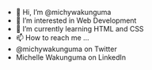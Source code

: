 - 👋 Hi, I’m @michywakunguma
- 👀 I’m interested in Web Development
- 🌱 I’m currently learning HTML and CSS
- 📫 How to reach me ... 
- @michywakunguma on Twitter
- Michelle Wakunguma on LinkedIn

<!---
michywakunguma/michywakunguma is a ✨ special ✨ repository because its `README.md` (this file) appears on your GitHub profile.
You can click the Preview link to take a look at your changes.
--->
